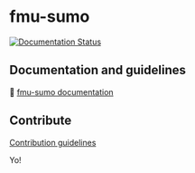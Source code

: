 # fmu-sumo

[![Documentation Status](https://readthedocs.org/projects/fmu-sumo/badge/?version=latest)](https://fmu-sumo.readthedocs.io/en/latest/?badge=latest)


## Documentation and guidelines
:link: [fmu-sumo documentation](https://fmu-sumo.readthedocs.io/en/latest/)


## Contribute
[Contribution guidelines](./CONTRIBUTING.md)


Yo!
